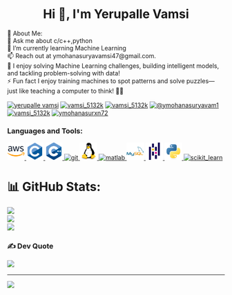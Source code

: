 


<h1 align="center">Hi 👋, I'm Yerupalle Vamsi</h1>
💫 About Me:
<br>💬 Ask me about c/c++,python<br>🌱 I’m currently learning Machine Learning<br>📫 Reach out at ymohanasuryavamsi47@gmail.com.<br>🧠 I enjoy solving Machine Learning challenges, building intelligent models, and tackling problem-solving with data!<br>⚡ Fun fact I enjoy training machines to spot patterns and solve puzzles—just like teaching a computer to think! 🤖🧩
<p align="left">


  
<a href="https://linkedin.com/in/yerupalle vamsi" target="blank"><img align="center" src="https://raw.githubusercontent.com/rahuldkjain/github-profile-readme-generator/master/src/images/icons/Social/linked-in-alt.svg" alt="yerupalle vamsi" height="30" width="40" /></a>
<a href="https://instagram.com/vamsi_5132k" target="blank"><img align="center" src="https://raw.githubusercontent.com/rahuldkjain/github-profile-readme-generator/master/src/images/icons/Social/instagram.svg" alt="vamsi_5132k" height="30" width="40" /></a>
<a href="https://www.codechef.com/users/vamsi_5132k" target="blank"><img align="center" src="https://cdn.jsdelivr.net/npm/simple-icons@3.1.0/icons/codechef.svg" alt="vamsi_5132k" height="30" width="40" /></a>
<a href="https://www.hackerrank.com/@ymohanasuryavam1" target="blank"><img align="center" src="https://raw.githubusercontent.com/rahuldkjain/github-profile-readme-generator/master/src/images/icons/Social/hackerrank.svg" alt="@ymohanasuryavam1" height="30" width="40" /></a>
<a href="https://www.leetcode.com/vamsi_5132k" target="blank"><img align="center" src="https://raw.githubusercontent.com/rahuldkjain/github-profile-readme-generator/master/src/images/icons/Social/leet-code.svg" alt="vamsi_5132k" height="30" width="40" /></a>
<a href="https://auth.geeksforgeeks.org/user/ymohanasurxn72" target="blank"><img align="center" src="https://raw.githubusercontent.com/rahuldkjain/github-profile-readme-generator/master/src/images/icons/Social/geeks-for-geeks.svg" alt="ymohanasurxn72" height="30" width="40" /></a>
</p>

<h3 align="left">Languages and Tools:</h3>
<p align="left"> <a href="https://aws.amazon.com" target="_blank" rel="noreferrer"> <img src="https://raw.githubusercontent.com/devicons/devicon/master/icons/amazonwebservices/amazonwebservices-original-wordmark.svg" alt="aws" width="40" height="40"/> </a> <a href="https://www.cprogramming.com/" target="_blank" rel="noreferrer"> <img src="https://raw.githubusercontent.com/devicons/devicon/master/icons/c/c-original.svg" alt="c" width="40" height="40"/> </a> <a href="https://www.w3schools.com/cpp/" target="_blank" rel="noreferrer"> <img src="https://raw.githubusercontent.com/devicons/devicon/master/icons/cplusplus/cplusplus-original.svg" alt="cplusplus" width="40" height="40"/> </a> <a href="https://git-scm.com/" target="_blank" rel="noreferrer"> <img src="https://www.vectorlogo.zone/logos/git-scm/git-scm-icon.svg" alt="git" width="40" height="40"/> </a> <a href="https://www.linux.org/" target="_blank" rel="noreferrer"> <img src="https://raw.githubusercontent.com/devicons/devicon/master/icons/linux/linux-original.svg" alt="linux" width="40" height="40"/> </a> <a href="https://www.mathworks.com/" target="_blank" rel="noreferrer"> <img src="https://upload.wikimedia.org/wikipedia/commons/2/21/Matlab_Logo.png" alt="matlab" width="40" height="40"/> </a> <a href="https://www.mysql.com/" target="_blank" rel="noreferrer"> <img src="https://raw.githubusercontent.com/devicons/devicon/master/icons/mysql/mysql-original-wordmark.svg" alt="mysql" width="40" height="40"/> </a> <a href="https://pandas.pydata.org/" target="_blank" rel="noreferrer"> <img src="https://raw.githubusercontent.com/devicons/devicon/2ae2a900d2f041da66e950e4d48052658d850630/icons/pandas/pandas-original.svg" alt="pandas" width="40" height="40"/> </a> <a href="https://www.python.org" target="_blank" rel="noreferrer"> <img src="https://raw.githubusercontent.com/devicons/devicon/master/icons/python/python-original.svg" alt="python" width="40" height="40"/> </a> <a href="https://scikit-learn.org/" target="_blank" rel="noreferrer"> <img src="https://upload.wikimedia.org/wikipedia/commons/0/05/Scikit_learn_logo_small.svg" alt="scikit_learn" width="40" height="40"/> </a> </p>

# 📊 GitHub Stats:
![](https://github-readme-stats.vercel.app/api?username=YerupalleVamsi&theme=dark&hide_border=true&include_all_commits=false&count_private=false)<br/>
![](https://nirzak-streak-stats.vercel.app/?user=YerupalleVamsi&theme=dark&hide_border=true)<br/>
![](https://github-readme-stats.vercel.app/api/top-langs/?username=YerupalleVamsi&theme=dark&hide_border=true&include_all_commits=false&count_private=false&layout=compact)

### ✍️  Dev Quote
![](https://quotes-github-readme.vercel.app/api?type=horizontal&theme=dark)

---
[![](https://visitcount.itsvg.in/api?id=YerupalleVamsi&icon=0&color=0)](https://visitcount.itsvg.in)

<!-- Proudly created with GPRM ( https://gprm.itsvg.in ) -->

